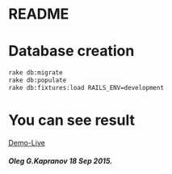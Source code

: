 README
======

Database creation
=================

```bash
rake db:migrate
rake db:populate
rake db:fixtures:load RAILS_ENV=development
```

You can see result
==================
[Demo-Live](http://212.26.132.121:2275)

##### Oleg G.Kapranov 18 Sep 2015.
